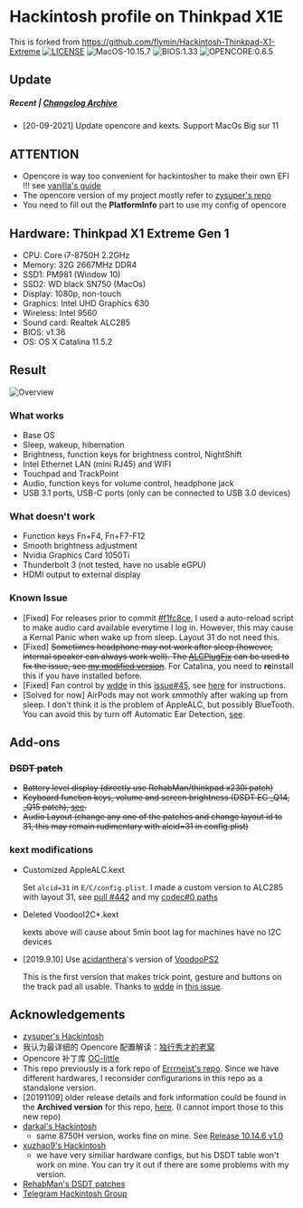 # Hackintosh profile on Thinkpad X1E
This is forked from https://github.com/flymin/Hackintosh-Thinkpad-X1-Extreme
[![LICENSE](https://img.shields.io/badge/LICENSE-Anti%20996-blue.svg)](https://github.com/996icu/996.ICU/blob/master/LICENSE) ![MacOS-10.15.7](https://img.shields.io/badge/MacOS-10.15.7-orange) ![BIOS:1.33](https://img.shields.io/badge/BIOS-1.33-brightgreen) ![OPENCORE:0.6.5](https://img.shields.io/badge/OPENCORE-0.6.5-yellow)

## Update

##### Recent | [Changelog Archive](https://github.com/flymin/Hackintosh-Thinkpad-X1-Extreme/blob/master/UPDATES.md)

- [20-09-2021] Update opencore and kexts. Support MacOs Big sur 11

## ATTENTION

- Opencore is way too convenient for hackintosher to make their own EFI !!! see [vanilla's guide](https://khronokernel-2.gitbook.io/opencore-vanilla-desktop-guide/)
- The opencore version of my project mostly refer to [zysuper's repo](https://github.com/zysuper/Thinkpad-X1-extreme-EFI)
- You need to fill out the **PlatformInfo** part to use my config of opencore

## Hardware: Thinkpad X1 Extreme Gen 1

- CPU: Core i7-8750H 2.2GHz
- Memory: 32G 2667MHz DDR4
- SSD1: PM981 (Window 10)
- SSD2: WD black SN750 (MacOs)
- Display: 1080p, non-touch
- Graphics: Intel UHD Graphics 630
- Wireless: Intel 9560
- Sound card: Realtek ALC285
- BIOS: v1.36
- OS: OS X Catalina 11.5.2

## Result

<img align="middle" src="IMG/catalina.png" alt="Overview" />

### What works

- Base OS
- Sleep, wakeup, hibernation
- Brightness, function keys for brightness control, NightShift
- Intel Ethernet LAN (mini RJ45) and WIFI
- Touchpad and TrackPoint
- Audio, function keys for volume control, headphone jack
- USB 3.1 ports, USB-C ports (only can be connected to USB 3.0 devices)

### What doesn't work

- Function keys Fn+F4, Fn+F7-F12
- Smooth brightness adjustment
- Nvidia Graphics Card 1050Ti
- Thunderbolt 3 (not tested, have no usable eGPU)
- HDMI output to external display

### Known Issue

- [Fixed] For releases prior to commit [#f1fc8ce](https://github.com/flymin/Hackintosh-Thinkpad-X1-Extreme/commit/f1fc8ce9e9c6eed0708d520e2a6d5e2b6abba95e), I used a auto-reload script to make audio card available everytime I log in. However, this may cause a Kernal Panic when wake up from sleep. Layout 31 do not need this.
- [Fixed] ~~Sometiimes headphone may not work after sleep (however, internal speaker can always work well). The [ALCPlugFix](https://github.com/goodwin/ALCPlugFix) can be used to fix the issue, see [my modified version](https://github.com/flymin/HackintoshTools-Thinkpad-X1E/tree/master/ALCPlugFix)~~. For Catalina, you need to **re**install this if you have installed before.
- [Fixed] Fan control by [wdde](https://github.com/wdde) in this [issue#45](https://github.com/Errrneist/Hackintosh-Thinkpad-X1-Extreme/issues/45), see [here](https://github.com/flymin/HackintoshTools-Thinkpad-X1E#fan-control) for instructions.
- [Solved for now] AirPods may not work smmothly after waking up from sleep. I don't think it is the problem of AppleALC,  but possibly BlueTooth. You can avoid this by turn off Automatic Ear Detection, [see](https://github.com/flymin/Hackintosh-Thinkpad-X1-Extreme/blob/master/IMG/airpods.png).

## Add-ons

### ~~DSDT patch~~

- ~~Battery level display (directly use RehabMan/thinkpad x230i patch)~~
- ~~Keyboard function keys, volume and screen brightness (DSDT EC _Q14, _Q15 patch), [see](https://github.com/zysuper/Thinkpad-X1-extreme-EFI/issues/18#issuecomment-502606377).~~
- ~~Audio Layout (change any one of the patches and change layout id to 31, this may remain rudimentary with alcid=31 in conflg.plist)~~

### kext modifications

- Customized AppleALC.kext

  Set `alcid=31` in `E/C/config.plist`. I made a custom version to ALC285 with layout 31, see [pull #442](https://github.com/acidanthera/AppleALC/pull/442) and my [codec#0 paths](https://github.com/flymin/Hackintosh-Thinkpad-X1-Extreme/blob/master/IMG/codec%230.svg)
  
- Deleted VoodooI2C*.kext

  kexts above will cause about 5min boot lag for machines have no I2C devices
  
- [2019.9.10] Use [acidanthera](https://github.com/acidanthera?type=source)'s version of [VoodooPS2](https://github.com/acidanthera/VoodooPS2)

  This is the first version that makes trick point, gesture and buttons on the track pad all usable. Thanks to [wdde](https://github.com/wdde) in [this issue](https://github.com/Errrneist/Hackintosh-Thinkpad-X1-Extreme/issues/40#issuecomment-529308480).

## Acknowledgements

- [zysuper's Hackintosh](https://github.com/zysuper/Thinkpad-X1-extreme-EFI)
- 我认为最详细的 Opencore 配置解读：[独行秀才的老窝](https://shuiyunxc.gitee.io/)
- Opencore 补丁库 [OC-little](https://github.com/daliansky/OC-little)
- This repo previously is a fork repo of [Errrneist's repo](https://github.com/Errrneist/Hackintosh-Thinkpad-X1-Extreme). Since we have different hardwares, I reconsider configurarions in this repo as a standalone version.
- [20191109] older release details and fork information could be found in the **Archived version** for this repo, [here](https://github.com/flymin/Hackintosh-Thinkpad-X1-Extreme_fork/releases). (I cannot import those to this new repo)
- [darkal's Hackintosh](https://github.com/darkal/Hackintosh-Thinkpad-X1-Extreme)
  - same 8750H version, works fine on mine. See [Release 10.14.6 v1.0](https://github.com/flymin/Hackintosh-Thinkpad-X1-Extreme/releases/tag/v10.14.6.1.0)
- [xuzhao9's Hackintosh](https://github.com/xuzhao9/ThinkPad-X1E-Hackintosh)
  - we have very similiar hardware configs, but his DSDT table won't work on mine. You can try it out if there are some problems with my version. 
- [RehabMan's DSDT patches](https://github.com/RehabMan/Laptop-DSDT-Patch)
- [Telegram Hackintosh Group](https://t.me/joinchat/FSuP2UI4ALt1uIVmQ5E6lg)
